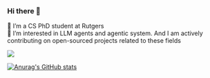 ### Hi there 👋
🔭 I’m a CS PhD student at Rutgers  
🌱 I’m interested in LLM agents and agentic system. And I am actively contributing on open-sourced projects related to these fields

![](https://komarev.com/ghpvc/?username=dongyuanjushi)
<!--
**dongyuanjushi/dongyuanjushi** is a ✨ _special_ ✨ repository because its `README.md` (this file) appears on your GitHub profile.

Here are some ideas to get you started:
- 🤔 I’m looking for help with ...
- 💬 Ask me about ...

- 😄 Pronouns: ...
- ⚡ Fun fact: ...
-->
[![Anurag's GitHub stats](https://github-readme-stats.vercel.app/api?username=dongyuanjushi)](https://github.com/anuraghazra/github-readme-stats)
